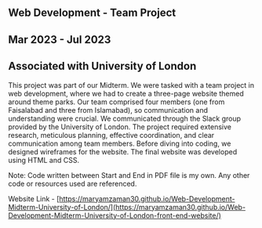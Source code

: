 ## Web Development - Team Project

## Mar 2023 - Jul 2023

## Associated with University of London

This project was part of our Midterm. We were tasked with a team project in web development, where we had to create a three-page website themed around theme parks. Our team comprised four members (one from Faisalabad and three from Islamabad), so communication and understanding were crucial. We communicated through the Slack group provided by the University of London. The project required extensive research, meticulous planning, effective coordination, and clear communication among team members. Before diving into coding, we designed wireframes for the website. The final website was developed using HTML and CSS.

Note: Code written between Start and End in PDF file is my own. Any other code or resources used are referenced.

Website Link - [https://maryamzaman30.github.io/Web-Development-Midterm-University-of-London/](https://maryamzaman30.github.io/Web-Development-Midterm-University-of-London-front-end-website/)
